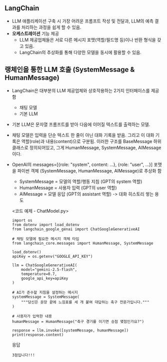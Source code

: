 ## LangChain
- LLM 애플리케이션 구축 시 가장 어려운 프롬프트 작성 및 전달과, LLM의 예측 결과를 처리하는 과정을 쉽게 할 수 있음.
- **오케스트레이션** 기능 제공
  - LLM 제공업체들은 서로 다른 메시지 포맷(역할/필드명 등)이나 반환 형식을 갖고 있음.
  - LangChain의 추상화를 통해 다양한 모델을 동시에 활용할 수 있음.
  
## 랭체인을 통한 LLM 호출 (SystemMessage & HumanMessage)
- LangChain은 대부분의 LLM 제공업체와 상호작용하는 2가지 인터페이스를 제공함
  - 채팅 모델
  - 기본 LLM
- 기본 LLM은 문자열 프롬프트를 받아 다음에 이어질 텍스트를 출력하는 모델.
- 채팅 모델은 입력을 단순 텍스트 한 줄이 아닌 대화 기록을 받음. 그리고 이 대화 기록은 역할(role)과 내용(content)으로 구분됨. 이러한 구조를 BaseMessage 하위 클래스로 정의되어있고, 그게 HumanMessage, SystemMessage, AIMessage 이다.
- OpenAI의 messages=[{role: "system", content: ...}, {role: "user", ...}] 포맷을 파이썬 객체 (SystemMessage, HumanMessage, AIMessage)로 추상화 함
    - SystemMessage = 모델의 역할/행동 지침 (GPT의 system 역할)
    - HumanMessage = 사용자 입력 (GPT의 user 역할)
    - AIMessage = 모델 응답 (GPT의 assistant 역할) -> 대화 히스토리 쌓는 용도

  <코드 예제 - ChatModel.py>
  ```
  import os
  from dotenv import load_dotenv
  from langchain_google_genai import ChatGoogleGenerativeAI
  
  # 채팅 모델에 필요한 메시지 객체 타입
  from langchain_core.messages import HumanMessage, SystemMessage
  
  load_dotenv()
  apiKey = os.getenv("GOOGLE_API_KEY")
  
  llm = ChatGoogleGenerativeAI(
      model="gemini-2.5-flash",
      temperature=0.7,
      google_api_key=apiKey
  )
  
  # AI가 준수할 지침을 설정하는 메시지
  systemMessage = SystemMessage(
      """당신은 문장 끝에 느낌표를 세 개 붙여 대답하는 축구 전문가입니다."""
  )
  
  # 사용자가 입력한 내용
  humanMessage = HumanMessage("축구 경기를 이기면 승점 몇점인가요?")
  
  response = llm.invoke([systemMessage, humanMessage])
  print(response.content)
  ```
 
  응답
  ```
  3점입니다!!!
  ```
